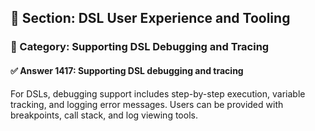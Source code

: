 ## 📘 Section: DSL User Experience and Tooling  
### 🔹 Category: Supporting DSL Debugging and Tracing  
#### ✅ Answer 1417: Supporting DSL debugging and tracing

For DSLs, debugging support includes step-by-step execution, variable tracking, and logging error messages. Users can be provided with breakpoints, call stack, and log viewing tools.
